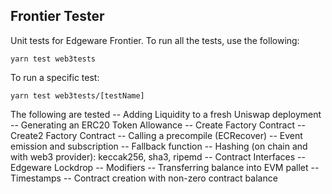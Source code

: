 ## Frontier Tester

Unit tests for Edgeware Frontier. To run all the tests, use the following:

```
yarn test web3tests
```

To run a specific test:

```
yarn test web3tests/[testName]
```

The following are tested
-- Adding Liquidity to a fresh Uniswap deployment
-- Generating an ERC20 Token Allowance
-- Create Factory Contract 
-- Create2 Factory Contract 
-- Calling a precompile (ECRecover)
-- Event emission and subscription
-- Fallback function
-- Hashing (on chain and with web3 provider): keccak256, sha3, ripemd
-- Contract Interfaces
-- Edgeware Lockdrop
-- Modifiers
-- Transferring balance into EVM pallet
-- Timestamps
-- Contract creation with non-zero contract balance